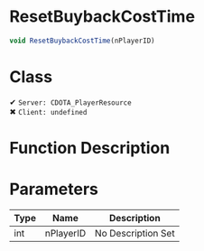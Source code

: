 # ResetBuybackCostTime
```js
void ResetBuybackCostTime(nPlayerID)
```
# Class
✔ `Server: CDOTA_PlayerResource`  
✖ `Client: undefined`  

# Function Description

# Parameters
Type|Name|Description
--|--|--
int|nPlayerID|No Description Set
